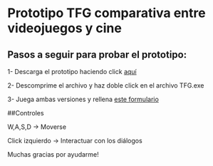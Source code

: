 # Prototipo TFG comparativa entre videojuegos y cine

## Pasos a seguir para probar el prototipo:
1- Descarga el prototipo haciendo click [aquí](https://github.com/Acaree/TFG_prototype/releases/download/1.0/TFG_protipo.zip)

2- Descomprime el archivo y haz doble click en el archivo TFG.exe

3- Juega ambas versiones y rellena [este formulario](https://docs.google.com/forms/d/e/1FAIpQLSekmJiJ1G62MQKJbdH-GhKScOiPVdo__jwby7teCuIjxMNrUQ/viewform?usp=sf_link)

##Controles

W,A,S,D -> Moverse

Click izquierdo -> Interactuar con los diálogos

Muchas gracias por ayudarme!


 
